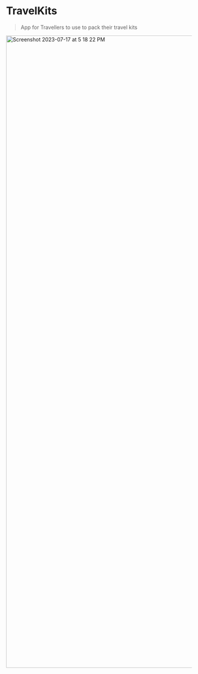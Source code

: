 # TravelKits

> App for Travellers to use to pack their travel kits

<img width="1711" alt="Screenshot 2023-07-17 at 5 18 22 PM" src="https://github.com/AmaduKamara/travelkits/assets/50941074/2b3ef765-4dea-4e05-93c5-f1acad02dcf3">
